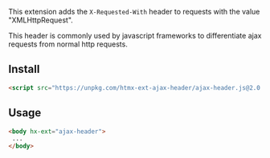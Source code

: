This extension adds the `X-Requested-With` header to requests with the value "XMLHttpRequest".

This header is commonly used by javascript frameworks to differentiate ajax requests from normal http requests.

## Install

```html
<script src="https://unpkg.com/htmx-ext-ajax-header/ajax-header.js@2.0.0"></script>
```

## Usage

```html
<body hx-ext="ajax-header">
 ...
</body>
```
